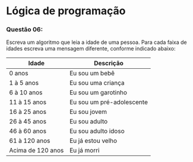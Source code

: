 ﻿# Lógica de programação

### Questão 06: 

Escreva um algoritmo que leia a idade de uma pessoa. Para cada faixa de idades escreva uma mensagem diferente, conforme indicado abaixo:

| Idade             | Descrição                 |
|-------------------|---------------------------|
| 0 anos            | Eu sou um bebê            |
| 1 à 5 anos        | Eu sou uma criança        |
| 6 à 10 anos       | Eu sou um garotinho       |
| 11 à 15 anos      | Eu sou um pré-adolescente |
| 16 à 25 anos      | Eu sou jovem              |
| 26 à 45 anos      | Eu sou adulto             |
| 46 à 60 anos      | Eu sou adulto idoso       |
| 61 à 120 anos     | Eu já estou velho         |
| Acima de 120 anos | Eu já morri               |